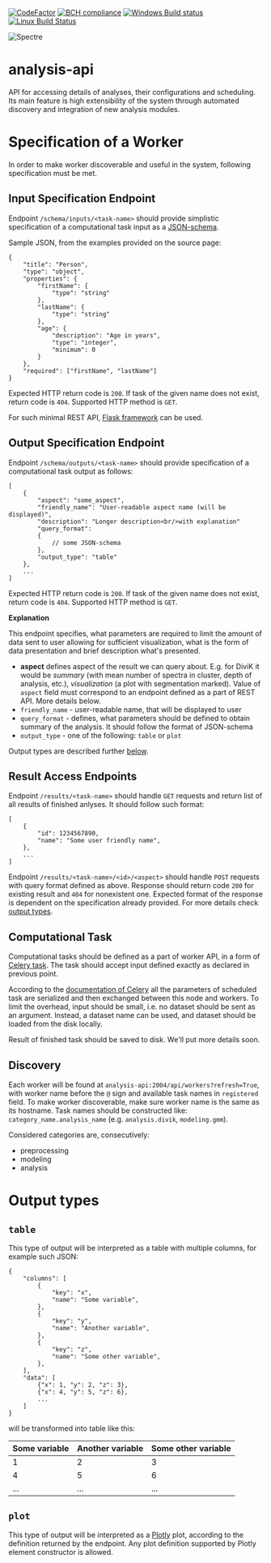 [![CodeFactor](https://www.codefactor.io/repository/github/spectre-team/analysis-api/badge/master)](https://www.codefactor.io/repository/github/spectre-team/analysis-api/overview/master)
[![BCH compliance](https://bettercodehub.com/edge/badge/spectre-team/analysis-api?branch=master)](https://bettercodehub.com/)
[![Windows Build status](https://ci.appveyor.com/api/projects/status/7x7099pacc2fi5il/branch/master?svg=true)](https://ci.appveyor.com/project/gmrukwa/analysis-api/branch/master)
[![Linux Build Status](https://travis-ci.org/spectre-team/analysis-api.svg?branch=master)](https://travis-ci.org/spectre-team/analysis-api)

![Spectre](https://user-images.githubusercontent.com/1897842/31115297-0fe2c3aa-a822-11e7-90e6-92ceccf76137.jpg)

# analysis-api

API for accessing details of analyses, their configurations and scheduling. Its
main feature is high extensibility of the system through automated discovery
and integration of new analysis modules.

# Specification of a Worker

In order to make worker discoverable and useful in the system, following
specification must be met.

## Input Specification Endpoint

Endpoint `/schema/inputs/<task-name>` should provide simplistic specification
of a computational task input as a [JSON-schema](http://json-schema.org/).

Sample JSON, from the examples provided on the source page:

```
{
    "title": "Person",
    "type": "object",
    "properties": {
        "firstName": {
            "type": "string"
        },
        "lastName": {
            "type": "string"
        },
        "age": {
            "description": "Age in years",
            "type": "integer",
            "minimum": 0
        }
    },
    "required": ["firstName", "lastName"]
}
```

Expected HTTP return code is `200`. If task of the given name does not exist,
return code is `404`. Supported HTTP method is `GET`.

For such minimal REST API, [Flask framework](flask.pocoo.org/) can be used.

## Output Specification Endpoint

Endpoint `/schema/outputs/<task-name>` should provide specification of a
computational task output as follows:

```
[
    {
        "aspect": "some_aspect",
        "friendly_name": "User-readable aspect name (will be displayed)",
        "description": "Longer description<br/>with explanation"
        "query_format":
        {
            // some JSON-schema
        },
        "output_type": "table"
    },
    ...
]
```

Expected HTTP return code is `200`. If task of the given name does not exist,
return code is `404`. Supported HTTP method is `GET`.

**Explanation**

This endpoint specifies, what parameters are required to limit the amount of
data sent to user allowing for sufficient visualization, what is the form of
data presentation and brief description what's presented.

* **aspect** defines aspect of the result we can query about. E.g. for DiviK
it would be *summary* (with mean number of spectra in cluster, depth of analysis, etc.), *visualization* (a plot with segmentation marked). Value of
`aspect` field must correspond to an endpoint defined as a part of REST API.
More details below.
* `friendly_name` - user-readable name, that will be displayed to user
* `query_format` - defines, what parameters should be defined to obtain summary
of the analysis. It should follow the format of JSON-schema
* `output_type` - one of the following: `table` or `plot`

Output types are described further [below](#output-types).

## Result Access Endpoints

Endpoint `/results/<task-name>` should handle `GET` requests and return list of
all results of finished anlyses. It should follow such format:
```
[
    {
        "id": 1234567890,
        "name": "Some user friendly name",
    },
    ...
]
```

Endpoint `/results/<task-name>/<id>/<aspect>` should handle `POST` requests with
query format defined as above. Response should return code `200` for existing
result and `404` for nonexistent one. Expected format of the response is
dependent on the specification already provided. For more details check
[output types](#output-types).

## Computational Task

Computational tasks should be defined as a part of worker API, in a form
of [Celery task](http://docs.celeryproject.org/en/latest/userguide/tasks.html).
The task should accept input defined exactly as declared in previous point.

According to the [documentation of Celery](http://docs.celeryproject.org/en/latest/userguide/calling.html#serializers)
all the parameters of scheduled task are serialized and then exchanged
between this node and workers. To limit the overhead, input should be small,
i.e. no dataset should be sent as an argument. Instead, a dataset name can be
used, and dataset should be loaded from the disk locally.

Result of finished task should be saved to disk. We'll put more details soon.

## Discovery

Each worker will be found at `analysis-api:2004/api/workers?refresh=True`,
with worker name before the `@` sign and available task names in `registered`
field. To make worker discoverable, make sure worker name is the same as its
hostname. Task names should be constructed like: `category_name.analysis_name`
(e.g. `analysis.divik`, `modeling.gmm`).

Considered categories are, consecutively:

* preprocessing
* modeling
* analysis

# Output types

## `table`

This type of output will be interpreted as a table with multiple columns, for
example such JSON:

```
{
    "columns": [
        {
            "key": "x",
            "name": "Some variable",
        },
        {
            "key": "y",
            "name": "Another variable",
        },
        {
            "key": "z",
            "name": "Some other variable",
        },
    ],
    "data": [
        {"x": 1, "y": 2, "z": 3},
        {"x": 4, "y": 5, "z": 6},
        ...
    ]
}
```

will be transformed into table like this:

| Some variable | Another variable | Some other variable |
| ------------- | ---------------- | ------------------- |
| 1             | 2                | 3                   |
| 4             | 5                | 6                   |
| ...           | ...              | ...                 |

## `plot`

This type of output will be interpreted as a
[Plotly](https://plot.ly/javascript/) plot, according to the definition
returned by the endpoint. Any plot definition supported by Plotly element
constructor is allowed.

